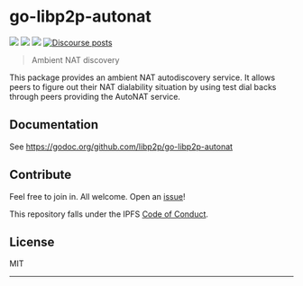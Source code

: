 # go-libp2p-autonat

[![](https://img.shields.io/badge/made%20by-Protocol%20Labs-blue.svg?style=flat-square)](http://protocol.ai)
[![](https://img.shields.io/badge/project-libp2p-yellow.svg?style=flat-square)](http://libp2p.io/)
[![](https://img.shields.io/badge/freenode-%23libp2p-yellow.svg?style=flat-square)](http://webchat.freenode.net/?channels=%23libp2p)
 [![Discourse posts](https://img.shields.io/discourse/https/discuss.libp2p.io/posts.svg)](https://discuss.libp2p.io)



> Ambient NAT discovery

This package provides an ambient NAT autodiscovery service.
It allows peers to figure out their NAT dialability situation by using test dial backs through peers providing the AutoNAT service.

## Documentation

See https://godoc.org/github.com/libp2p/go-libp2p-autonat

## Contribute

Feel free to join in. All welcome. Open an [issue](https://github.com/libp2p/go-libp2p-discovery/issues)!

This repository falls under the IPFS [Code of Conduct](https://github.com/ipfs/community/blob/master/code-of-conduct.md).

## License

MIT

---
